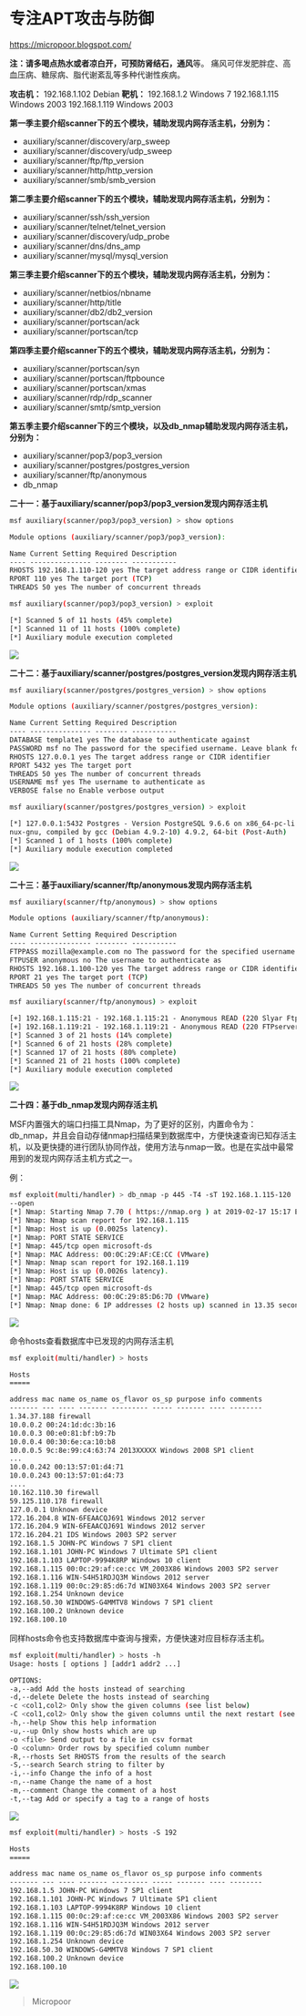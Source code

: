 # 专注APT攻击与防御
https://micropoor.blogspot.com/

**注：**请多喝点热水或者凉白开，可预防**肾结石，通风**等。
痛风可伴发肥胖症、高血压病、糖尿病、脂代谢紊乱等多种代谢性疾病。

**攻击机：** 
192.168.1.102 Debian
**靶机：** 
192.168.1.2 Windows 7
192.168.1.115 Windows 2003 
192.168.1.119 Windows 2003

**第一季主要介绍scanner下的五个模块，辅助发现内网存活主机，分别为：**
* auxiliary/scanner/discovery/arp_sweep 
* auxiliary/scanner/discovery/udp_sweep
* auxiliary/scanner/ftp/ftp_version 
* auxiliary/scanner/http/http_version
* auxiliary/scanner/smb/smb_version

**第二季主要介绍scanner下的五个模块，辅助发现内网存活主机，分别为：**

* auxiliary/scanner/ssh/ssh_version 
* auxiliary/scanner/telnet/telnet_version
* auxiliary/scanner/discovery/udp_probe 
* auxiliary/scanner/dns/dns_amp
* auxiliary/scanner/mysql/mysql_version

**第三季主要介绍scanner下的五个模块，辅助发现内网存活主机，分别为：**

* auxiliary/scanner/netbios/nbname 
* auxiliary/scanner/http/title
* auxiliary/scanner/db2/db2_version 
* auxiliary/scanner/portscan/ack
* auxiliary/scanner/portscan/tcp

**第四季主要介绍scanner下的五个模块，辅助发现内网存活主机，分别为：**

* auxiliary/scanner/portscan/syn 
* auxiliary/scanner/portscan/ftpbounce
* auxiliary/scanner/portscan/xmas 
* auxiliary/scanner/rdp/rdp_scanner
* auxiliary/scanner/smtp/smtp_version

**第五季主要介绍scanner下的三个模块，以及db_nmap辅助发现内网存活主机，分别为：**

* auxiliary/scanner/pop3/pop3_version
* auxiliary/scanner/postgres/postgres_version 
* auxiliary/scanner/ftp/anonymous
* db_nmap

**二十一：基于auxiliary/scanner/pop3/pop3_version发现内网存活主机**
```bash
msf auxiliary(scanner/pop3/pop3_version) > show options 

Module options (auxiliary/scanner/pop3/pop3_version): 

Name Current Setting Required Description
‐‐‐‐ ‐‐‐‐‐‐‐‐‐‐‐‐‐‐‐ ‐‐‐‐‐‐‐‐ ‐‐‐‐‐‐‐‐‐‐‐
RHOSTS 192.168.1.110‐120 yes The target address range or CIDR identifier
RPORT 110 yes The target port (TCP)
THREADS 50 yes The number of concurrent threads 

msf auxiliary(scanner/pop3/pop3_version) > exploit 

[*] Scanned 5 of 11 hosts (45% complete)
[*] Scanned 11 of 11 hosts (100% complete)
[*] Auxiliary module execution completed
```
![](media/2582b5c030654781feac30f20350a575.jpg)

**二十二：基于auxiliary/scanner/postgres/postgres_version发现内网存活主机**
```bash
msf auxiliary(scanner/postgres/postgres_version) > show options 

Module options (auxiliary/scanner/postgres/postgres_version): 

Name Current Setting Required Description
‐‐‐‐ ‐‐‐‐‐‐‐‐‐‐‐‐‐‐‐ ‐‐‐‐‐‐‐‐ ‐‐‐‐‐‐‐‐‐‐‐
DATABASE template1 yes The database to authenticate against
PASSWORD msf no The password for the specified username. Leave blank for a random password.
RHOSTS 127.0.0.1 yes The target address range or CIDR identifier
RPORT 5432 yes The target port
THREADS 50 yes The number of concurrent threads
USERNAME msf yes The username to authenticate as
VERBOSE false no Enable verbose output 

msf auxiliary(scanner/postgres/postgres_version) > exploit 

[*] 127.0.0.1:5432 Postgres ‐ Version PostgreSQL 9.6.6 on x86_64‐pc‐li
nux‐gnu, compiled by gcc (Debian 4.9.2‐10) 4.9.2, 64‐bit (Post‐Auth)
[*] Scanned 1 of 1 hosts (100% complete)
[*] Auxiliary module execution completed
```
![](media/03f13e7247773b96df39085bc75361f6.jpg)

**二十三：基于auxiliary/scanner/ftp/anonymous发现内网存活主机**
```bash
msf auxiliary(scanner/ftp/anonymous) > show options 

Module options (auxiliary/scanner/ftp/anonymous): 

Name Current Setting Required Description
‐‐‐‐ ‐‐‐‐‐‐‐‐‐‐‐‐‐‐‐ ‐‐‐‐‐‐‐‐ ‐‐‐‐‐‐‐‐‐‐‐
FTPPASS mozilla@example.com no The password for the specified username
FTPUSER anonymous no The username to authenticate as
RHOSTS 192.168.1.100‐120 yes The target address range or CIDR identifier
RPORT 21 yes The target port (TCP)
THREADS 50 yes The number of concurrent threads 

msf auxiliary(scanner/ftp/anonymous) > exploit 

[+] 192.168.1.115:21 ‐ 192.168.1.115:21 ‐ Anonymous READ (220 Slyar Ftpserver)
[+] 192.168.1.119:21 ‐ 192.168.1.119:21 ‐ Anonymous READ (220 FTPserver)
[*] Scanned 3 of 21 hosts (14% complete)
[*] Scanned 6 of 21 hosts (28% complete)
[*] Scanned 17 of 21 hosts (80% complete)
[*] Scanned 21 of 21 hosts (100% complete)
[*] Auxiliary module execution completed
```
![](media/51df07fdc37e6804845d3560e50e76d6.jpg)

**二十四：基于db_nmap发现内网存活主机**

MSF内置强大的端口扫描工具Nmap，为了更好的区别，内置命令为：db_nmap，并且会自动存储nmap扫描结果到数据库中，方便快速查询已知存活主机，以及更快捷的进行团队协同作战，使用方法与nmap一致。也是在实战中最常用到的发现内网存活主机方式之一。

例：
```bash
msf exploit(multi/handler) > db_nmap ‐p 445 ‐T4 ‐sT 192.168.1.115‐120
‐‐open
[*] Nmap: Starting Nmap 7.70 ( https://nmap.org ) at 2019‐02‐17 15:17 EST
[*] Nmap: Nmap scan report for 192.168.1.115
[*] Nmap: Host is up (0.0025s latency).
[*] Nmap: PORT STATE SERVICE
[*] Nmap: 445/tcp open microsoft‐ds
[*] Nmap: MAC Address: 00:0C:29:AF:CE:CC (VMware)
[*] Nmap: Nmap scan report for 192.168.1.119
[*] Nmap: Host is up (0.0026s latency).
[*] Nmap: PORT STATE SERVICE
[*] Nmap: 445/tcp open microsoft‐ds
[*] Nmap: MAC Address: 00:0C:29:85:D6:7D (VMware)
[*] Nmap: Nmap done: 6 IP addresses (2 hosts up) scanned in 13.35 seconds
```
![](media/f6a61ed6bd0488434b4fc561063c0955.jpg)

命令hosts查看数据库中已发现的内网存活主机
```bash
msf exploit(multi/handler) > hosts 

Hosts
===== 

address mac name os_name os_flavor os_sp purpose info comments
‐‐‐‐‐‐‐ ‐‐‐ ‐‐‐‐ ‐‐‐‐‐‐‐ ‐‐‐‐‐‐‐‐‐ ‐‐‐‐‐ ‐‐‐‐‐‐‐ ‐‐‐‐ ‐‐‐‐‐‐‐‐
1.34.37.188 firewall
10.0.0.2 00:24:1d:dc:3b:16
10.0.0.3 00:e0:81:bf:b9:7b
10.0.0.4 00:30:6e:ca:10:b8
10.0.0.5 9c:8e:99:c4:63:74 2013XXXXX Windows 2008 SP1 client
...
10.0.0.242 00:13:57:01:d4:71
10.0.0.243 00:13:57:01:d4:73
....
10.162.110.30 firewall
59.125.110.178 firewall
127.0.0.1 Unknown device
172.16.204.8 WIN‐6FEAACQJ691 Windows 2012 server
172.16.204.9 WIN‐6FEAACQJ691 Windows 2012 server
172.16.204.21 IDS Windows 2003 SP2 server
192.168.1.5 JOHN‐PC Windows 7 SP1 client
192.168.1.101 JOHN‐PC Windows 7 Ultimate SP1 client
192.168.1.103 LAPTOP‐9994K8RP Windows 10 client
192.168.1.115 00:0c:29:af:ce:cc VM_2003X86 Windows 2003 SP2 server
192.168.1.116 WIN‐S4H51RDJQ3M Windows 2012 server
192.168.1.119 00:0c:29:85:d6:7d WIN03X64 Windows 2003 SP2 server
192.168.1.254 Unknown device
192.168.50.30 WINDOWS‐G4MMTV8 Windows 7 SP1 client
192.168.100.2 Unknown device
192.168.100.10
```


同样hosts命令也支持数据库中查询与搜索，方便快速对应目标存活主机。
```bash
msf exploit(multi/handler) > hosts ‐h
Usage: hosts [ options ] [addr1 addr2 ...] 

OPTIONS:
‐a,‐‐add Add the hosts instead of searching
‐d,‐‐delete Delete the hosts instead of searching
‐c <col1,col2> Only show the given columns (see list below)
‐C <col1,col2> Only show the given columns until the next restart (see list below)
‐h,‐‐help Show this help information
‐u,‐‐up Only show hosts which are up
‐o <file> Send output to a file in csv format
‐O <column> Order rows by specified column number
‐R,‐‐rhosts Set RHOSTS from the results of the search
‐S,‐‐search Search string to filter by
‐i,‐‐info Change the info of a host
‐n,‐‐name Change the name of a host
‐m,‐‐comment Change the comment of a host
‐t,‐‐tag Add or specify a tag to a range of hosts
```
![](media/6c912e4d3e70d5562a87b3d5b5fa20ab.jpg)

```bash
msf exploit(multi/handler) > hosts ‐S 192 

Hosts
===== 

address mac name os_name os_flavor os_sp purpose info comments
‐‐‐‐‐‐‐ ‐‐‐ ‐‐‐‐ ‐‐‐‐‐‐‐ ‐‐‐‐‐‐‐‐‐ ‐‐‐‐‐ ‐‐‐‐‐‐‐ ‐‐‐‐ ‐‐‐‐‐‐‐‐
192.168.1.5 JOHN‐PC Windows 7 SP1 client
192.168.1.101 JOHN‐PC Windows 7 Ultimate SP1 client
192.168.1.103 LAPTOP‐9994K8RP Windows 10 client
192.168.1.115 00:0c:29:af:ce:cc VM_2003X86 Windows 2003 SP2 server
192.168.1.116 WIN‐S4H51RDJQ3M Windows 2012 server
192.168.1.119 00:0c:29:85:d6:7d WIN03X64 Windows 2003 SP2 server
192.168.1.254 Unknown device
192.168.50.30 WINDOWS‐G4MMTV8 Windows 7 SP1 client
192.168.100.2 Unknown device
192.168.100.10
```
![](media/4de3270d16aaa2d24dd912d7dda76647.jpg)

>   Micropoor
